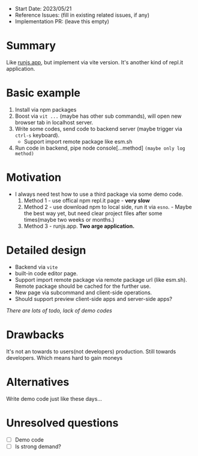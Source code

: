 - Start Date: 2023/05/21
- Reference Issues: (fill in existing related issues, if any)
- Implementation PR: (leave this empty)

# Summary

Like [runjs.app](https://runjs.app/), but implement via vite version. It's another kind of repl.it application.

# Basic example

1. Install via npm packages
2. Boost via `vit ...` (maybe has other sub commands), will open new browser tab in localhost server.
3. Write some codes, send code to backend server (maybe trigger via `ctrl-s` keyboard).
   - Support import remote package like esm.sh
4. Run code in backend, pipe node console[...method] `(maybe only log method)`

# Motivation

- I always need test how to use a third package via some demo code.
  1. Method 1 - use offical npm repl.it page -  **very slow**
  2. Method 2 - use download npm to local side, run it via `esno`. - Maybe the best way yet, but need clear project files after some times(maybe two weeks or months.)
  3. Method 3 - runjs.app. **Two arge application.**

# Detailed design

- Backend via `vite`
- built-in code editor page.
- Support import remote package via remote package url (like esm.sh). Remote package should be cached for the further use.
- New page via subcommand and client-side operations.
- Should support preview client-side apps and server-side apps?

*There are lots of todo, lack of demo codes*

# Drawbacks

It's not an towards to users(not developers) production. Still towards developers. Which means hard to gain moneys

# Alternatives

Write demo code just like these days...

# Unresolved questions


- [ ] Demo code
- [ ] Is strong demand?